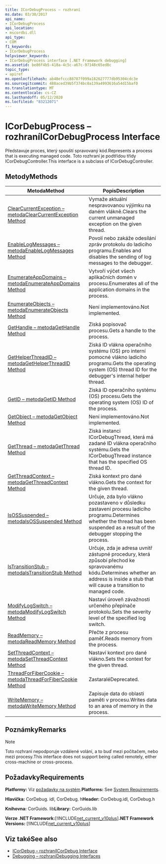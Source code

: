 ```yaml
---
title: ICorDebugProcess – rozhraní
ms.date: 03/30/2017
api_name:
- ICorDebugProcess
api_location:
- mscordbi.dll
api_type:
- COM
f1_keywords:
- ICorDebugProcess
helpviewer_keywords:
- ICorDebugProcess interface [.NET Framework debugging]
ms.assetid: be86f4b5-418a-4c5c-a67c-97148c65ed8c
topic_type:
- apiref
ms.openlocfilehash: ab48efccc88787f099a182627777db95304cdc3e
ms.sourcegitcommit: 488aced39b5f374bc0a139a4993616a54d15baf0
ms.translationtype: MT
ms.contentlocale: cs-CZ
ms.lasthandoff: 05/12/2020
ms.locfileid: "83212071"
---
```

# <a name="icordebugprocess-interface"></a><span data-ttu-id="c768e-102">ICorDebugProcess – rozhraní</span><span class="sxs-lookup"><span data-stu-id="c768e-102">ICorDebugProcess Interface</span></span>
<span data-ttu-id="c768e-103">Představuje proces, který spouští spravovaný kód.</span><span class="sxs-lookup"><span data-stu-id="c768e-103">Represents a process that is executing managed code.</span></span> <span data-ttu-id="c768e-104">Toto rozhraní je podtřídou třídy ICorDebugController.</span><span class="sxs-lookup"><span data-stu-id="c768e-104">This interface is a subclass of ICorDebugController.</span></span>  
  
## <a name="methods"></a><span data-ttu-id="c768e-105">Metody</span><span class="sxs-lookup"><span data-stu-id="c768e-105">Methods</span></span>  
  
|<span data-ttu-id="c768e-106">Metoda</span><span class="sxs-lookup"><span data-stu-id="c768e-106">Method</span></span>|<span data-ttu-id="c768e-107">Popis</span><span class="sxs-lookup"><span data-stu-id="c768e-107">Description</span></span>|  
|------------|-----------------|  
|[<span data-ttu-id="c768e-108">ClearCurrentException – metoda</span><span class="sxs-lookup"><span data-stu-id="c768e-108">ClearCurrentException Method</span></span>](icordebugprocess-clearcurrentexception-method.md)|<span data-ttu-id="c768e-109">Vymaže aktuální nespravovanou výjimku na daném vlákně.</span><span class="sxs-lookup"><span data-stu-id="c768e-109">Clears the current unmanaged exception on the given thread.</span></span>|  
|[<span data-ttu-id="c768e-110">EnableLogMessages – metoda</span><span class="sxs-lookup"><span data-stu-id="c768e-110">EnableLogMessages Method</span></span>](icordebugprocess-enablelogmessages-method.md)|<span data-ttu-id="c768e-111">Povolí nebo zakáže odesílání zpráv protokolu do ladicího programu.</span><span class="sxs-lookup"><span data-stu-id="c768e-111">Enables and disables the sending of log messages to the debugger.</span></span>|  
|[<span data-ttu-id="c768e-112">EnumerateAppDomains – metoda</span><span class="sxs-lookup"><span data-stu-id="c768e-112">EnumerateAppDomains Method</span></span>](icordebugprocess-enumerateappdomains-method.md)|<span data-ttu-id="c768e-113">Vytvoří výčet všech aplikačních domén v procesu.</span><span class="sxs-lookup"><span data-stu-id="c768e-113">Enumerates all of the application domains in the process.</span></span>|  
|[<span data-ttu-id="c768e-114">EnumerateObjects – metoda</span><span class="sxs-lookup"><span data-stu-id="c768e-114">EnumerateObjects Method</span></span>](icordebugprocess-enumerateobjects-method.md)|<span data-ttu-id="c768e-115">Není implementováno.</span><span class="sxs-lookup"><span data-stu-id="c768e-115">Not implemented.</span></span>|  
|[<span data-ttu-id="c768e-116">GetHandle – metoda</span><span class="sxs-lookup"><span data-stu-id="c768e-116">GetHandle Method</span></span>](icordebugprocess-gethandle-method.md)|<span data-ttu-id="c768e-117">Získá popisovač procesu.</span><span class="sxs-lookup"><span data-stu-id="c768e-117">Gets a handle to the process.</span></span>|  
|[<span data-ttu-id="c768e-118">GetHelperThreadID – metoda</span><span class="sxs-lookup"><span data-stu-id="c768e-118">GetHelperThreadID Method</span></span>](icordebugprocess-gethelperthreadid-method.md)|<span data-ttu-id="c768e-119">Získá ID vlákna operačního systému (OS) pro interní pomocné vlákno ladicího programu.</span><span class="sxs-lookup"><span data-stu-id="c768e-119">Gets the operating system (OS) thread ID for the debugger's internal helper thread.</span></span>|  
|[<span data-ttu-id="c768e-120">GetID – metoda</span><span class="sxs-lookup"><span data-stu-id="c768e-120">GetID Method</span></span>](icordebugprocess-getid-method.md)|<span data-ttu-id="c768e-121">Získá ID operačního systému (OS) procesu.</span><span class="sxs-lookup"><span data-stu-id="c768e-121">Gets the operating system (OS) ID of the process.</span></span>|  
|[<span data-ttu-id="c768e-122">GetObject – metoda</span><span class="sxs-lookup"><span data-stu-id="c768e-122">GetObject Method</span></span>](icordebugprocess-getobject-method.md)|<span data-ttu-id="c768e-123">Není implementováno.</span><span class="sxs-lookup"><span data-stu-id="c768e-123">Not implemented.</span></span>|  
|[<span data-ttu-id="c768e-124">GetThread – metoda</span><span class="sxs-lookup"><span data-stu-id="c768e-124">GetThread Method</span></span>](icordebugprocess-getthread-method.md)|<span data-ttu-id="c768e-125">Získá instanci ICorDebugThread, která má zadané ID vlákna operačního systému.</span><span class="sxs-lookup"><span data-stu-id="c768e-125">Gets the ICorDebugThread instance that has the specified OS thread ID.</span></span>|  
|[<span data-ttu-id="c768e-126">GetThreadContext – metoda</span><span class="sxs-lookup"><span data-stu-id="c768e-126">GetThreadContext Method</span></span>](icordebugprocess-getthreadcontext-method.md)|<span data-ttu-id="c768e-127">Získá kontext pro dané vlákno.</span><span class="sxs-lookup"><span data-stu-id="c768e-127">Gets the context for the given thread.</span></span>|  
|[<span data-ttu-id="c768e-128">IsOSSuspended – metoda</span><span class="sxs-lookup"><span data-stu-id="c768e-128">IsOSSuspended Method</span></span>](icordebugprocess-isossuspended-method.md)|<span data-ttu-id="c768e-129">Určuje, zda bylo vlákno pozastaveno v důsledku zastavení procesu ladicího programu.</span><span class="sxs-lookup"><span data-stu-id="c768e-129">Determines whether the thread has been suspended as a result of the debugger stopping the process.</span></span>|  
|[<span data-ttu-id="c768e-130">IsTransitionStub – metoda</span><span class="sxs-lookup"><span data-stu-id="c768e-130">IsTransitionStub Method</span></span>](icordebugprocess-istransitionstub-method.md)|<span data-ttu-id="c768e-131">Určuje, zda je adresa uvnitř zástupné procedury, která způsobí přechod ke spravovanému kódu.</span><span class="sxs-lookup"><span data-stu-id="c768e-131">Determines whether an address is inside a stub that will cause a transition to managed code.</span></span>|  
|[<span data-ttu-id="c768e-132">ModifyLogSwitch – metoda</span><span class="sxs-lookup"><span data-stu-id="c768e-132">ModifyLogSwitch Method</span></span>](icordebugprocess-modifylogswitch-method.md)|<span data-ttu-id="c768e-133">Nastaví úroveň závažnosti určeného přepínače protokolu.</span><span class="sxs-lookup"><span data-stu-id="c768e-133">Sets the severity level of the specified log switch.</span></span>|  
|[<span data-ttu-id="c768e-134">ReadMemory – metoda</span><span class="sxs-lookup"><span data-stu-id="c768e-134">ReadMemory Method</span></span>](icordebugprocess-readmemory-method.md)|<span data-ttu-id="c768e-135">Přečte z procesu paměť.</span><span class="sxs-lookup"><span data-stu-id="c768e-135">Reads memory from the process.</span></span>|  
|[<span data-ttu-id="c768e-136">SetThreadContext – metoda</span><span class="sxs-lookup"><span data-stu-id="c768e-136">SetThreadContext Method</span></span>](icordebugprocess-setthreadcontext-method.md)|<span data-ttu-id="c768e-137">Nastaví kontext pro dané vlákno.</span><span class="sxs-lookup"><span data-stu-id="c768e-137">Sets the context for the given thread.</span></span>|  
|[<span data-ttu-id="c768e-138">ThreadForFiberCookie – metoda</span><span class="sxs-lookup"><span data-stu-id="c768e-138">ThreadForFiberCookie Method</span></span>](icordebugprocess-threadforfibercookie-method.md)|<span data-ttu-id="c768e-139">Zastaralé</span><span class="sxs-lookup"><span data-stu-id="c768e-139">Deprecated.</span></span>|  
|[<span data-ttu-id="c768e-140">WriteMemory – metoda</span><span class="sxs-lookup"><span data-stu-id="c768e-140">WriteMemory Method</span></span>](icordebugprocess-writememory-method.md)|<span data-ttu-id="c768e-141">Zapisuje data do oblasti paměti v procesu.</span><span class="sxs-lookup"><span data-stu-id="c768e-141">Writes data to an area of memory in the process.</span></span>|  
  
## <a name="remarks"></a><span data-ttu-id="c768e-142">Poznámky</span><span class="sxs-lookup"><span data-stu-id="c768e-142">Remarks</span></span>  
  
> [!NOTE]
> <span data-ttu-id="c768e-143">Toto rozhraní nepodporuje vzdálené volání, a to buď mezi počítačem, nebo mezi procesy.</span><span class="sxs-lookup"><span data-stu-id="c768e-143">This interface does not support being called remotely, either cross-machine or cross-process.</span></span>  
  
## <a name="requirements"></a><span data-ttu-id="c768e-144">Požadavky</span><span class="sxs-lookup"><span data-stu-id="c768e-144">Requirements</span></span>  
 <span data-ttu-id="c768e-145">**Platformy:** Viz [požadavky na systém](../../get-started/system-requirements.md).</span><span class="sxs-lookup"><span data-stu-id="c768e-145">**Platforms:** See [System Requirements](../../get-started/system-requirements.md).</span></span>  
  
 <span data-ttu-id="c768e-146">**Hlavička:** CorDebug. idl, CorDebug. h</span><span class="sxs-lookup"><span data-stu-id="c768e-146">**Header:** CorDebug.idl, CorDebug.h</span></span>  
  
 <span data-ttu-id="c768e-147">**Knihovna:** CorGuids. lib</span><span class="sxs-lookup"><span data-stu-id="c768e-147">**Library:** CorGuids.lib</span></span>  
  
 <span data-ttu-id="c768e-148">**Verze .NET Framework:**[!INCLUDE[net_current_v10plus](../../../../includes/net-current-v10plus-md.md)]</span><span class="sxs-lookup"><span data-stu-id="c768e-148">**.NET Framework Versions:** [!INCLUDE[net_current_v10plus](../../../../includes/net-current-v10plus-md.md)]</span></span>  
  
## <a name="see-also"></a><span data-ttu-id="c768e-149">Viz také</span><span class="sxs-lookup"><span data-stu-id="c768e-149">See also</span></span>

- [<span data-ttu-id="c768e-150">ICorDebug – rozhraní</span><span class="sxs-lookup"><span data-stu-id="c768e-150">ICorDebug Interface</span></span>](icordebug-interface.md)
- [<span data-ttu-id="c768e-151">Debugging – rozhraní</span><span class="sxs-lookup"><span data-stu-id="c768e-151">Debugging Interfaces</span></span>](debugging-interfaces.md)
